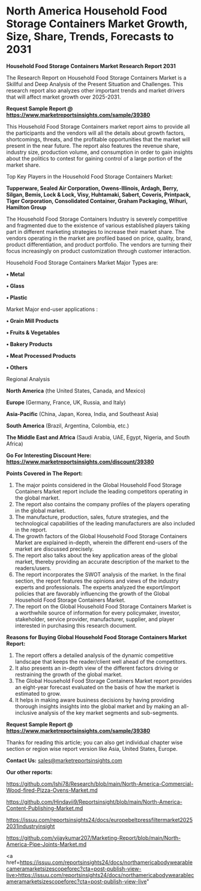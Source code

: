 # North America Household Food Storage Containers Market Growth, Size, Share, Trends, Forecasts to 2031

<strong>Household Food Storage Containers Market Research Report 2031</strong>

The Research Report on Household Food Storage Containers Market is a Skillful and Deep Analysis of the Present Situation and Challenges. This research report also analyzes other important trends and market drivers that will affect market growth over 2025-2031.

<strong>Request Sample Report @ <a href=https://www.marketreportsinsights.com/sample/39380>https://www.marketreportsinsights.com/sample/39380</a></strong>

This Household Food Storage Containers market report aims to provide all the participants and the vendors will all the details about growth factors, shortcomings, threats, and the profitable opportunities that the market will present in the near future. The report also features the revenue share, industry size, production volume, and consumption in order to gain insights about the politics to contest for gaining control of a large portion of the market share.

Top Key Players in the Household Food Storage Containers Market:

<strong>Tupperware, Sealed Air Corporation, Owens-Illinois, Ardagh, Berry, Silgan, Bemis, Lock & Lock, Visy, Huhtamaki, Sabert, Coveris, Printpack, Tiger Corporation, Consolidated Container, Graham Packaging, Wihuri, Hamilton Group</strong>

The Household Food Storage Containers Industry is severely competitive and fragmented due to the existence of various established players taking part in different marketing strategies to increase their market share. The vendors operating in the market are profiled based on price, quality, brand, product differentiation, and product portfolio. The vendors are turning their focus increasingly on product customization through customer interaction.

Household Food Storage Containers Market Major Types are:

<strong>•  Metal

•  Glass

•  Plastic</strong>

Market Major end-user applications :

<strong>•  Grain Mill Products

•  Fruits & Vegetables

•  Bakery Products

•  Meat Processed Products

•  Others</strong>

Regional Analysis

</u><strong><b>North America</b></strong> (the United States, Canada, and Mexico)

<strong><b>Europe </b></strong>(Germany, France, UK, Russia, and Italy)

<strong><b>Asia-Pacific</b></strong> (China, Japan, Korea, India, and Southeast Asia)

<strong><b>South America</b></strong> (Brazil, Argentina, Colombia, etc.)

<strong><b>The Middle East and Africa</b></strong> (Saudi Arabia, UAE, Egypt, Nigeria, and South Africa)

<strong>Go For Interesting Discount Here: <a href=https://www.marketreportsinsights.com/discount/39380>https://www.marketreportsinsights.com/discount/39380</a></strong>

<strong>Points Covered in The Report:</strong>
<ol>
  <li>The major points considered in the Global Household Food Storage Containers Market report include the leading competitors operating in the global market.</li>
  <li>The report also contains the company profiles of the players operating in the global market.</li>
  <li>The manufacture, production, sales, future strategies, and the technological capabilities of the leading manufacturers are also included in the report.</li>
  <li>The growth factors of the Global Household Food Storage Containers Market are explained in-depth, wherein the different end-users of the market are discussed precisely.</li>
  <li>The report also talks about the key application areas of the global market, thereby providing an accurate description of the market to the readers/users.</li>
  <li>The report incorporates the SWOT analysis of the market. In the final section, the report features the opinions and views of the industry experts and professionals. The experts analyzed the export/import policies that are favorably influencing the growth of the Global Household Food Storage Containers Market.</li>
  <li>The report on the Global Household Food Storage Containers Market is a worthwhile source of information for every policymaker, investor, stakeholder, service provider, manufacturer, supplier, and player interested in purchasing this research document.</li>
</ol>
<strong>Reasons for Buying Global Household Food Storage Containers Market Report:</strong>

<ol>
  <li>The report offers a detailed analysis of the dynamic competitive landscape that keeps the reader/client well ahead of the competitors.</li>
  <li>It also presents an in-depth view of the different factors driving or restraining the growth of the global market.</li>
  <li>The Global Household Food Storage Containers Market report provides an eight-year forecast evaluated on the basis of how the market is estimated to grow.</li>
  <li>It helps in making aware business decisions by having providing thorough insights insights into the global market and by making an all-inclusive analysis of the key market segments and sub-segments.</li>
</ol>
<strong>Request Sample Report @ <a href=https://www.marketreportsinsights.com/sample/39380>https://www.marketreportsinsights.com/sample/39380</a></strong>


Thanks for reading this article; you can also get individual chapter wise section or region wise report version like Asia, United States, Europe.

<strong>Contact Us:</strong>
sales@marketreportsinsights.com

<strong>Our other reports:</strong>

<a href=https://github.com/Ishi78/Research/blob/main/North-America-Commercial-Wood-fired-Pizza-Ovens-Market.md>https://github.com/Ishi78/Research/blob/main/North-America-Commercial-Wood-fired-Pizza-Ovens-Market.md</a>

<a href=https://github.com/Hindavii9/Reportsinsight/blob/main/North-America-Content-Publishing-Market.md>https://github.com/Hindavii9/Reportsinsight/blob/main/North-America-Content-Publishing-Market.md</a>

<a href=https://issuu.com/reportsinsights24/docs/europebeltpressfiltermarket20252031industryinsight>https://issuu.com/reportsinsights24/docs/europebeltpressfiltermarket20252031industryinsight</a>

<a href=https://github.com/vijaykumar207/Marketing-Report/blob/main/North-America-Pipe-Joints-Market.md>https://github.com/vijaykumar207/Marketing-Report/blob/main/North-America-Pipe-Joints-Market.md</a>

<a href=https://issuu.com/reportsinsights24/docs/northamericabodywearablecameramarketsizescopeforec?cta=post-publish-view-live>https://issuu.com/reportsinsights24/docs/northamericabodywearablecameramarketsizescopeforec?cta=post-publish-view-live</a>"
